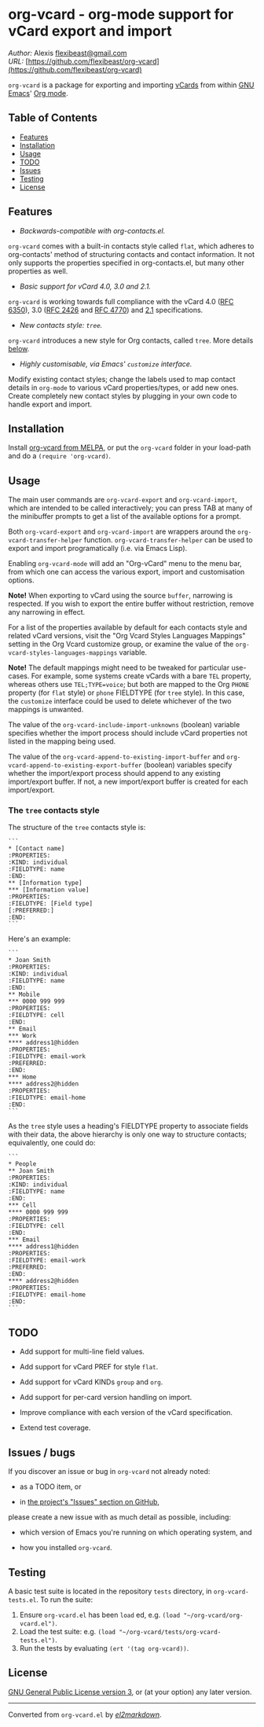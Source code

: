 # org-vcard - org-mode support for vCard export and import

*Author:* Alexis <flexibeast@gmail.com><br>
*URL:* [https://github.com/flexibeast/org-vcard](https://github.com/flexibeast/org-vcard)<br>

`org-vcard` is a package for exporting and importing [vCards](https://en.wikipedia.org/wiki/Vcard) from within [GNU Emacs](https://www.gnu.org/software/emacs/)' [Org mode](http://orgmode.org/).

## Table of Contents

- [Features](#features)
- [Installation](#installation)
- [Usage](#usage)
- [TODO](#todo)
- [Issues](#issues)
- [Testing](#testing)
- [License](#license)

## Features

* _Backwards-compatible with org-contacts.el._

`org-vcard` comes with a built-in contacts style called `flat`, which adheres to org-contacts' method of structuring contacts and contact information. It not only supports the properties specified in org-contacts.el, but many other properties as well.

* _Basic support for vCard 4.0, 3.0 and 2.1._

`org-vcard` is working towards full compliance with the vCard 4.0 ([RFC 6350](https://tools.ietf.org/html/rfc6350)), 3.0 ([RFC 2426](https://tools.ietf.org/html/rfc2426) and [RFC 4770](https://tools.ietf.org/html/rfc4770)) and [2.1](http://www.imc.org/pdi/vcard-21.txt) specifications.

* _New contacts style: `tree`._

`org-vcard` introduces a new style for Org contacts, called `tree`. More details [below](#tree).

* _Highly customisable, via Emacs' `customize` interface._

Modify existing contact styles; change the labels used to map contact details in `org-mode` to various vCard properties/types, or add new ones. Create completely new contact styles by plugging in your own code to handle export and import.

## Installation

Install [org-vcard from MELPA](http://melpa.org/#/org-vcard), or put the `org-vcard` folder in your load-path and do a `(require 'org-vcard)`.

## Usage

The main user commands are `org-vcard-export` and `org-vcard-import`, which are intended to be called interactively; you can press TAB at many of the minibuffer prompts to get a list of the available options for a prompt.

Both `org-vcard-export` and `org-vcard-import` are wrappers around the `org-vcard-transfer-helper` function. `org-vcard-transfer-helper` can be used to export and import programatically (i.e. via Emacs Lisp).

Enabling `org-vcard-mode` will add an "Org-vCard" menu to the menu bar, from which one can access the various export, import and customisation options.

**Note!** When exporting to vCard using the source `buffer`, narrowing is respected. If you wish to export the entire buffer without restriction, remove any narrowing in effect.

For a list of the properties available by default for each contacts style and related vCard versions, visit the "Org Vcard Styles Languages Mappings" setting in the Org Vcard customize group, or examine the value of the `org-vcard-styles-languages-mappings` variable.

**Note!** The default mappings might need to be tweaked for particular use-cases. For example, some systems create vCards with a bare `TEL` property, whereas others use `TEL;TYPE=voice`; but both are mapped to the Org `PHONE` property (for `flat` style) or `phone` FIELDTYPE (for `tree` style). In this case, the `customize` interface could be used to delete whichever of the two mappings is unwanted.

The value of the `org-vcard-include-import-unknowns` (boolean) variable specifies whether the import process should include vCard properties not listed in the mapping being used.

The value of the `org-vcard-append-to-existing-import-buffer` and `org-vcard-append-to-existing-export-buffer` (boolean) variables specify whether the import/export process should append to any existing import/export buffer. If not, a new import/export buffer is created for each import/export.

<a name="tree"></a>

### The `tree` contacts style

The structure of the `tree` contacts style is:

    ```
    * [Contact name]
    :PROPERTIES:
    :KIND: individual
    :FIELDTYPE: name
    :END:
    ** [Information type]
    *** [Information value]
    :PROPERTIES:
    :FIELDTYPE: [Field type]
    [:PREFERRED:]
    :END:
    ```

Here's an example:

    ```
    * Joan Smith
    :PROPERTIES:
    :KIND: individual
    :FIELDTYPE: name
    :END:
    ** Mobile
    *** 0000 999 999
    :PROPERTIES:
    :FIELDTYPE: cell
    :END:
    ** Email
    *** Work
    **** address1@hidden
    :PROPERTIES:
    :FIELDTYPE: email-work
    :PREFERRED:
    :END:
    *** Home
    **** address2@hidden
    :PROPERTIES:
    :FIELDTYPE: email-home
    :END:
    ```

As the `tree` style uses a heading's FIELDTYPE property to associate fields with their data, the above hierarchy is only one way to structure contacts; equivalently, one could do:

    ```
    * People
    ** Joan Smith
    :PROPERTIES:
    :KIND: individual
    :FIELDTYPE: name
    :END:
    *** Cell
    **** 0000 999 999
    :PROPERTIES:
    :FIELDTYPE: cell
    :END:
    *** Email
    **** address1@hidden
    :PROPERTIES:
    :FIELDTYPE: email-work
    :PREFERRED:
    :END:
    **** address2@hidden
    :PROPERTIES:
    :FIELDTYPE: email-home
    :END:
    ```

## TODO

* Add support for multi-line field values.

* Add support for vCard PREF for style `flat`.

* Add support for vCard KINDs `group` and `org`.

* Add support for per-card version handling on import.

* Improve compliance with each version of the vCard specification.

* Extend test coverage.

<a name="issues"></a>

## Issues / bugs

If you discover an issue or bug in `org-vcard` not already noted:

* as a TODO item, or

* in [the project's "Issues" section on GitHub](https://github.com/flexibeast/org-vcard/issues),

please create a new issue with as much detail as possible, including:

* which version of Emacs you're running on which operating system, and

* how you installed `org-vcard`.

## Testing

A basic test suite is located in the repository `tests` directory, in `org-vcard-tests.el`. To run the suite:

1. Ensure `org-vcard.el` has been `load` ed, e.g. `(load "~/org-vcard/org-vcard.el")`.
2. Load the test suite: e.g. `(load "~/org-vcard/tests/org-vcard-tests.el")`.
3. Run the tests by evaluating `(ert '(tag org-vcard))`.

## License

[GNU General Public License version 3](http://www.gnu.org/licenses/gpl.html), or (at your option) any later version.


---
Converted from `org-vcard.el` by [*el2markdown*](https://github.com/Lindydancer/el2markdown).
